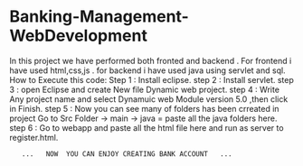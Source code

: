 # Banking-Management-WebDevelopment
In this project we have performed both fronted and backend . For frontend i have used html,css,js . for backend i have used java using servlet and sql.
How to Execute this code:
Step 1 : Install eclipse.
step 2 : Install servlet.
step 3 : open Eclipse and create New file Dynamic web project.
step 4 : Write Any project name and select Dynamuic web Module version 5.0 ,then click in Finish.
step 5 : Now you can see many of folders has been crreated in project Go to Src Folder -> main -> 
         java = paste all the java  folders here.
step 6 : Go to webapp and paste all the html file here and run as server to register.html.





       ...   NOW  YOU CAN ENJOY CREATING BANK ACCOUNT   ...
